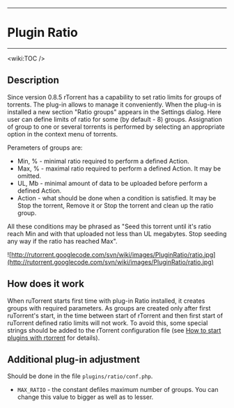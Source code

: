 
---

# Plugin Ratio #

---




&lt;wiki:TOC /&gt;



## Description ##

Since version 0.8.5 rTorrent has a capability to set ratio limits for groups of torrents. The plug-in allows to manage it conveniently.
When the plug-in is installed a new section "Ratio groups" appears in the Settings dialog.
Here user can define limits of ratio for some (by default - 8) groups.
Assignation of group to one or several torrents is performed by selecting an appropriate option in the context menu of torrents.

Perameters of groups are:
  * Min, % - minimal ratio required to perform a defined Action.
  * Max, % - maximal ratio required to perform a defined Action. It may be omitted.
  * UL, Mb - minimal amount of data to be uploaded before perform a defined Action.
  * Action - what should be done when a condition is satisfied. It may be Stop the torrent, Remove it or Stop the torrent and clean up the ratio group.

All these conditions may be phrased as "Seed this torrent until it's ratio reach Min and with that uploaded not less than UL megabytes. Stop seeding any way if the ratio has reached Max".

![http://rutorrent.googlecode.com/svn/wiki/images/PluginRatio/ratio.jpg](http://rutorrent.googlecode.com/svn/wiki/images/PluginRatio/ratio.jpg)

## How does it work ##

When ruTorrent starts first time with plug-in Ratio installed, it creates groups with required parameters. As groups are created only after first ruTorrent's start, in the time between start of rTorrent and then first start of ruTorrent defined ratio limits will not work. To avoid this, some special strings should be added to the rTorrent configuration file (see [How to start plugins with rtorrent](Plugins#Starting_plugins_with_rtorrent.md) for details).

## Additional plug-in adjustment ##

Should be done in the file `plugins/ratio/conf.php`.
  * `MAX_RATIO` - the constant defiles maximum number of groups. You can change this value to bigger as well as to lesser.